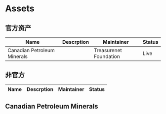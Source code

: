 # Assets

## 官方资产

|Name|Descrption|Maintainer|Status|
|--|--|--|--|
|Canadian Petroleum Minerals||Treasurenet Foundation|Live|

## 非官方

|Name|Descrption|Maintainer|Status|
|--|--|--|--|

## Canadian Petroleum Minerals

